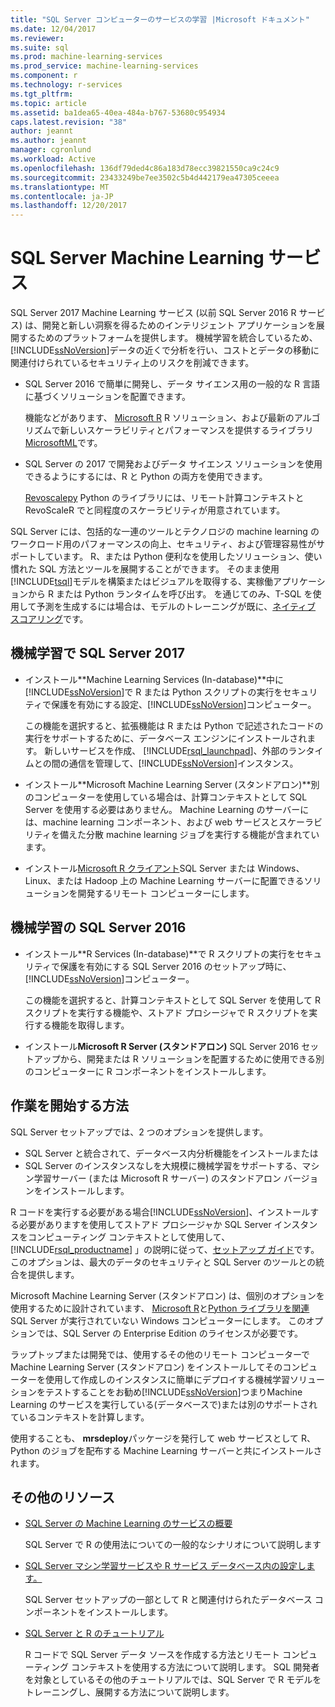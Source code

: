```yaml
---
title: "SQL Server コンピューターのサービスの学習 |Microsoft ドキュメント"
ms.date: 12/04/2017
ms.reviewer: 
ms.suite: sql
ms.prod: machine-learning-services
ms.prod_service: machine-learning-services
ms.component: r
ms.technology: r-services
ms.tgt_pltfrm: 
ms.topic: article
ms.assetid: ba1dea65-40ea-484a-b767-53680c954934
caps.latest.revision: "38"
author: jeannt
ms.author: jeannt
manager: cgronlund
ms.workload: Active
ms.openlocfilehash: 136df79ded4c86a183d78ecc39821550ca9c24c9
ms.sourcegitcommit: 23433249be7ee3502c5b4d442179ea47305ceeea
ms.translationtype: MT
ms.contentlocale: ja-JP
ms.lasthandoff: 12/20/2017
---
```

# <a name="sql-server-machine-learning-services"></a>SQL Server Machine Learning サービス

SQL Server 2017 Machine Learning サービス (以前 SQL Server 2016 R サービス) は、開発と新しい洞察を得るためのインテリジェント アプリケーションを展開するためのプラットフォームを提供します。 機械学習を統合しているため、[!INCLUDE[ssNoVersion](../../includes/ssnoversion-md.md)]データの近くで分析を行い、コストとデータの移動に関連付けられているセキュリティ上のリスクを削減できます。
  
+ SQL Server 2016 で簡単に開発し、データ サイエンス用の一般的な R 言語に基づくソリューションを配置できます。 

    機能などがあります、 [Microsoft R](https://docs.microsoft.com/machine-learning-server/r-reference/revoscaler/revoscaler) R ソリューション、および最新のアルゴリズムで新しいスケーラビリティとパフォーマンスを提供するライブラリ[MicrosoftML](https://docs.microsoft.com/machine-learning-server/r-reference/microsoftml/microsoftml-package)です。
+ SQL Server の 2017 で開発およびデータ サイエンス ソリューションを使用できるようにするには、R と Python の両方を使用できます。 

    [Revoscalepy](../python/what-is-revoscalepy.md) Python のライブラリには、リモート計算コンテキストと RevoScaleR でと同程度のスケーラビリティが用意されています。

SQL Server には、包括的な一連のツールとテクノロジの machine learning のワークロード用のパフォーマンスの向上、セキュリティ、および管理容易性がサポートしています。 R、または Python 便利なを使用したソリューション、使い慣れた SQL 方法とツールを展開することができます。 そのまま使用[!INCLUDE[tsql](../../includes/tsql-md.md)]モデルを構築またはビジュアルを取得する、実稼働アプリケーションから R または Python ランタイムを呼び出す。 を通じてのみ、T-SQL を使用して予測を生成するには場合は、モデルのトレーニングが既に、[ネイティブ スコアリング](../sql-native-scoring.md)です。

## <a name="machine-learning-in-sql-server-2017"></a>機械学習で SQL Server 2017

+ インストール**Machine Learning Services (In-database)**中に[!INCLUDE[ssNoVersion](../../includes/ssnoversion-md.md)]で R または Python スクリプトの実行をセキュリティで保護を有効にする設定、[!INCLUDE[ssNoVersion](../../includes/ssnoversion-md.md)]コンピューター。
  
    この機能を選択すると、拡張機能は R または Python で記述されたコードの実行をサポートするために、データベース エンジンにインストールされます。 新しいサービスを作成、 [!INCLUDE[rsql_launchpad](../../includes/rsql-launchpad-md.md)]、外部のランタイムとの間の通信を管理して、[!INCLUDE[ssNoVersion](../../includes/ssnoversion-md.md)]インスタンス。
  
+ インストール**Microsoft Machine Learning Server (スタンドアロン)**別のコンピューターを使用している場合は、計算コンテキストとして SQL Server を使用する必要はありません。 Machine Learning のサーバーには、machine learning コンポーネント、および web サービスとスケーラビリティを備えた分散 machine learning ジョブを実行する機能が含まれています。
  
+ インストール[Microsoft R クライアント](https://docs.microsoft.com/machine-learning-server/r-client/what-is-microsoft-r-client)SQL Server または Windows、Linux、または Hadoop 上の Machine Learning サーバーに配置できるソリューションを開発するリモート コンピューターにします。

## <a name="machine-learning-in-sql-server-2016"></a>機械学習の SQL Server 2016

+ インストール**R Services (In-database)**で R スクリプトの実行をセキュリティで保護を有効にする SQL Server 2016 のセットアップ時に、[!INCLUDE[ssNoVersion](../../includes/ssnoversion-md.md)]コンピューター。
  
    この機能を選択すると、計算コンテキストとして SQL Server を使用して R スクリプトを実行する機能や、ストアド プロシージャで R スクリプトを実行する機能を取得します。
  
+ インストール**Microsoft R Server (スタンドアロン)** SQL Server 2016 セットアップから、開発または R ソリューションを配置するために使用できる別のコンピューターに R コンポーネントをインストールします。

## <a name="how-to-get-started"></a>作業を開始する方法

SQL Server セットアップでは、2 つのオプションを提供します。

+ SQL Server と統合されて、データベース内分析機能をインストールまたは
+ SQL Server のインスタンスなしを大規模に機械学習をサポートする、マシン学習サーバー (または Microsoft R サーバー) のスタンドアロン バージョンをインストールします。

R コードを実行する必要がある場合[!INCLUDE[ssNoVersion](../../includes/ssnoversion-md.md)]、インストールする必要がありますを使用してストアド プロシージャか SQL Server インスタンスをコンピューティング コンテキストとして使用して、 [!INCLUDE[rsql_productname](../../includes/rsql-productname-md.md)] 」の説明に従って、[セットアップ ガイド](../../advanced-analytics/r/set-up-sql-server-r-services-in-database.md)です。 このオプションは、最大のデータのセキュリティと SQL Server のツールとの統合を提供します。

Microsoft Machine Learning Server (スタンドアロン) は、個別のオプションを使用するために設計されています、 [Microsoft R](https://docs.microsoft.com/machine-learning-server/r-reference/introducing-r-server-r-package-reference)と[Python ライブラリを関連](../python/what-is-revoscalepy.md)SQL Server が実行されていない Windows コンピューターにします。 このオプションでは、SQL Server の Enterprise Edition のライセンスが必要です。
    
ラップトップまたは開発では、使用するその他のリモート コンピューターで Machine Learning Server (スタンドアロン) をインストールしてそのコンピューターを使用して作成しのインスタンスに簡単にデプロイする機械学習ソリューションをテストすることをお勧め[!INCLUDE[ssNoVersion](../../includes/ssnoversion-md.md)]つまりMachine Learning のサービスを実行している\(データベースで\)または別のサポートされているコンテキストを計算します。
  
使用することも、 **mrsdeploy**パッケージを発行して web サービスとして R、Python のジョブを配布する Machine Learning サーバーと共にインストールされます。

## <a name="additional-resources"></a>その他のリソース

+ [SQL Server の Machine Learning のサービスの概要](../../advanced-analytics/r/getting-started-with-sql-server-r-services.md)
 
    SQL Server で R の使用法についての一般的なシナリオについて説明します

+ [SQL Server マシン学習サービスや R サービス データベース内の設定します。](../../advanced-analytics/r/set-up-sql-server-r-services-in-database.md)

    SQL Server セットアップの一部として R と関連付けられたデータベース コンポーネントをインストールします。
  
+ [SQL Server と R のチュートリアル](../../advanced-analytics/tutorials/sql-server-r-tutorials.md)

    R コードで SQL Server データ ソースを作成する方法とリモート コンピューティング コンテキストを使用する方法について説明します。 SQL 開発者を対象としているその他のチュートリアルでは、SQL Server で R モデルをトレーニングし、展開する方法について説明します。
